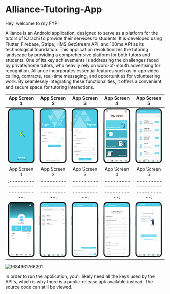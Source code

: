 
# Alliance-Tutoring-App

Hey, welcome to my FYP!

Alliance is an Android application, designed to serve as a platform for the tutors of Karachi to provide their services to students. It is developed using Flutter, Firebase, Stripe, HMS GetStream API, and 100ms API as its technological foundation. This application revolutionizes the tutoring landscape by providing a comprehensive platform for both tutors and students. One of its key achievements is addressing the challenges faced by private/home tutors, who heavily rely on word-of-mouth advertising for recognition. 
Alliance incorporates essential features such as in-app video calling, contracts, real-time messaging, and opportunities for volunteering work. By seamlessly integrating these functionalities, it offers a convenient and secure space for tutoring interactions.


|           App Screen 1           |           App Screen 2           |           App Screen 3           |           App Screen 4           |           App Screen 5           |
| :-----------------------------: | :-----------------------------: | :-----------------------------: | :-----------------------------: | :-----------------------------: |
| ![Screen 1](screenshots/Picture1.png) | ![Screen 2](screenshots/Picture2.png) | ![Screen 3](screenshots/Picture3.png) | ![Screen 4](screenshots/Picture5.png) | ![Screen 5](screenshots/Picture6.png) |
|           App Screen 1           |           App Screen 2           |           App Screen 3           |           App Screen 4           |           App Screen 5           |
| :-----------------------------: | :-----------------------------: | :-----------------------------: | :-----------------------------: | :-----------------------------: |
| ![Screen 6](screenshots/Picture7.png) | ![Screen 7](screenshots/Picture11.png) | ![Screen 8](screenshots/Picture12.png) | ![Screen 9](screenshots/Picture13.png) | ![Screen 10](screenshots/Picture15.png) |







![1684661766201](https://github.com/Sarim-Sohail/Alliance-Tutoring-App/assets/66557538/9c389592-9952-4fc3-8c2b-83594918e2a6)

In order to run the application, you'll likely need all the keys used by the API's, which is why there is a public-release apk available instead. The source code can still be viewed.
